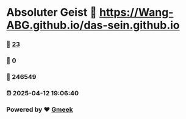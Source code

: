 # Absoluter Geist :link: https://Wang-ABG.github.io/das-sein.github.io 
### :page_facing_up: [23](https://Wang-ABG.github.io/das-sein.github.io/tag.html) 
### :speech_balloon: 0 
### :hibiscus: 246549 
### :alarm_clock: 2025-04-12 19:06:40 
### Powered by :heart: [Gmeek](https://github.com/Meekdai/Gmeek)
